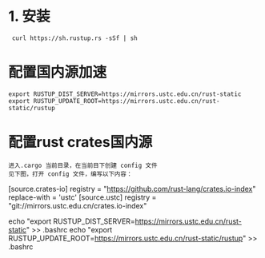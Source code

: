 # 1. 安装
     curl https://sh.rustup.rs -sSf | sh

# 配置国内源加速
    export RUSTUP_DIST_SERVER=https://mirrors.ustc.edu.cn/rust-static
    export RUSTUP_UPDATE_ROOT=https://mirrors.ustc.edu.cn/rust-static/rustup

# 配置rust crates国内源
    进入.cargo 当前目录，在当前目下创建 config 文件
    见下图，打开 config 文件，编写以下内容：
[source.crates-io]
registry = "https://github.com/rust-lang/crates.io-index"
replace-with = 'ustc'
[source.ustc]
registry = "git://mirrors.ustc.edu.cn/crates.io-index"



echo "export RUSTUP_DIST_SERVER=https://mirrors.ustc.edu.cn/rust-static" >> .bashrc
echo "export RUSTUP_UPDATE_ROOT=https://mirrors.ustc.edu.cn/rust-static/rustup" >> .bashrc



